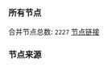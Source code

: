 ### 所有节点
合并节点总数: `2227`
[节点链接](https://raw.githubusercontent.com/rzhy1/11/master/sub/sub_merge_base64.txt)

### 节点来源